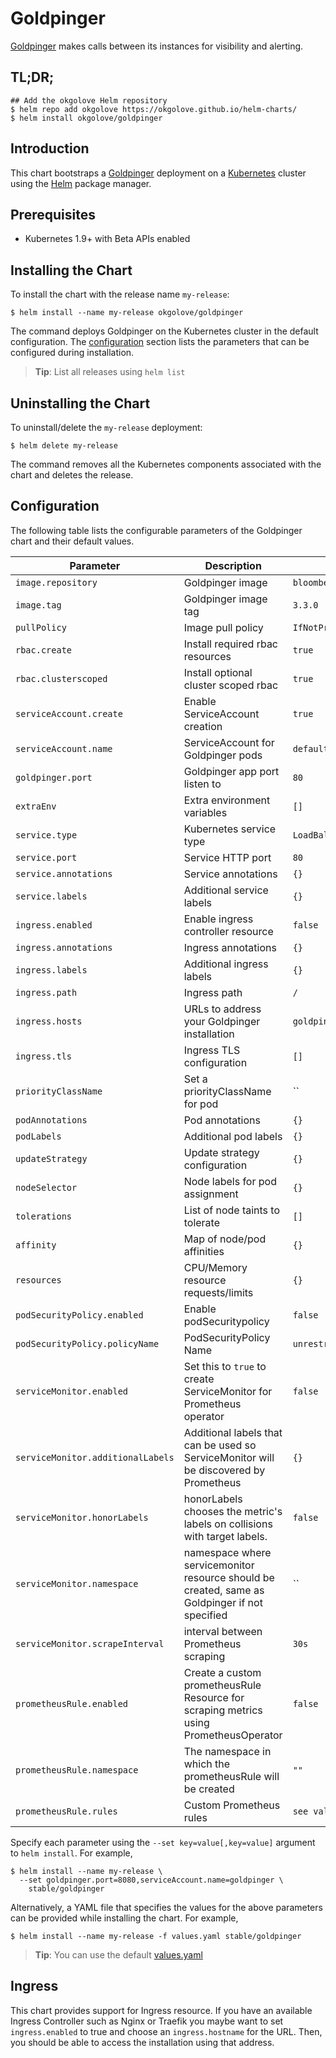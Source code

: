 # Goldpinger

[Goldpinger](https://github.com/bloomberg/goldpinger) makes calls between its instances for visibility and alerting.

## TL;DR;

```console
## Add the okgolove Helm repository
$ helm repo add okgolove https://okgolove.github.io/helm-charts/
$ helm install okgolove/goldpinger
```

## Introduction

This chart bootstraps a [Goldpinger](https://github.com/bloomberg/goldpinger) deployment on a [Kubernetes](http://kubernetes.io) cluster using the [Helm](https://helm.sh) package manager.

## Prerequisites

- Kubernetes 1.9+ with Beta APIs enabled

## Installing the Chart

To install the chart with the release name `my-release`:

```console
$ helm install --name my-release okgolove/goldpinger
```

The command deploys Goldpinger on the Kubernetes cluster in the default configuration. The [configuration](#configuration) section lists the parameters that can be configured during installation.

> **Tip**: List all releases using `helm list`

## Uninstalling the Chart

To uninstall/delete the `my-release` deployment:

```console
$ helm delete my-release
```

The command removes all the Kubernetes components associated with the chart and deletes the release.

## Configuration

The following table lists the configurable parameters of the Goldpinger chart and their default values.

| Parameter                      | Description                                  | Default                |
| ------------------------------ | -------------------------------------------- | ---------------------- |
| `image.repository`             | Goldpinger image                             | `bloomberg/goldpinger` |
| `image.tag`                    | Goldpinger image tag                         | `3.3.0`                |
| `pullPolicy`                   | Image pull policy                            | `IfNotPresent`         |
| `rbac.create`                  | Install required rbac resources              | `true`                 |
| `rbac.clusterscoped`           | Install optional cluster scoped rbac         | `true`                 |
| `serviceAccount.create`        | Enable ServiceAccount creation               | `true`                 |
| `serviceAccount.name`          | ServiceAccount for Goldpinger pods           | `default`              |
| `goldpinger.port`              | Goldpinger app port listen to                | `80`                   |
| `extraEnv`                     | Extra environment variables                  | `[]`                   |
| `service.type`                 | Kubernetes service type                      | `LoadBalancer`         |
| `service.port`                 | Service HTTP port                            | `80`                   |
| `service.annotations`          | Service annotations                          | `{}`                   |
| `service.labels`               | Additional service labels                    | `{}`                   |
| `ingress.enabled`              | Enable ingress controller resource           | `false`                |
| `ingress.annotations`          | Ingress annotations                          | `{}`                   |
| `ingress.labels`               | Additional ingress labels                    | `{}`                   |
| `ingress.path`                 | Ingress path                                 | `/`                    |
| `ingress.hosts`                | URLs to address your Goldpinger installation | `goldpinger.local`     |
| `ingress.tls`                  | Ingress TLS configuration                    | `[]`                   |
| `priorityClassName`            | Set a priorityClassName for pod              | ``                     |
| `podAnnotations`               | Pod annotations                              | `{}`                   |
| `podLabels`                    | Additional pod labels                        | `{}`                   |
| `updateStrategy`               | Update strategy configuration                | `{}`                   |
| `nodeSelector`                 | Node labels for pod assignment               | `{}`                   |
| `tolerations`                  | List of node taints to tolerate              | `[]`                   |
| `affinity`                     | Map of node/pod affinities                   | `{}`                   |
| `resources`                    | CPU/Memory resource requests/limits          | `{}`                   |
| `podSecurityPolicy.enabled`    | Enable podSecuritypolicy                     | `false`                |
| `podSecurityPolicy.policyName` | PodSecurityPolicy Name                       | `unrestricted-psp`     |
| `serviceMonitor.enabled`       | Set this to `true` to create ServiceMonitor for Prometheus operator | `false` |
| `serviceMonitor.additionalLabels` | Additional labels that can be used so ServiceMonitor will be discovered by Prometheus | `{}` |
| `serviceMonitor.honorLabels` | honorLabels chooses the metric's labels on collisions with target labels. | `false`|
| `serviceMonitor.namespace` | namespace where servicemonitor resource should be created, same as Goldpinger if not specified | `` |
| `serviceMonitor.scrapeInterval` | interval between Prometheus scraping | `30s` |
| `prometheusRule.enabled`        | Create a custom prometheusRule Resource for scraping metrics using PrometheusOperator | `false`                  |
| `prometheusRule.namespace`      | The namespace in which the prometheusRule will be created              | `""`                     |
| `prometheusRule.rules`          | Custom Prometheus rules                      | `see values.yaml`     |

Specify each parameter using the `--set key=value[,key=value]` argument to `helm install`. For example,

```console
$ helm install --name my-release \
  --set goldpinger.port=8080,serviceAccount.name=goldpinger \
    stable/goldpinger
```

Alternatively, a YAML file that specifies the values for the above parameters can be provided while installing the chart. For example,

```console
$ helm install --name my-release -f values.yaml stable/goldpinger
```

> **Tip**: You can use the default [values.yaml](values.yaml)

## Ingress

This chart provides support for Ingress resource. If you have an available Ingress Controller such as Nginx or Traefik you maybe want to set `ingress.enabled` to true and choose an `ingress.hostname` for the URL. Then, you should be able to access the installation using that address.

